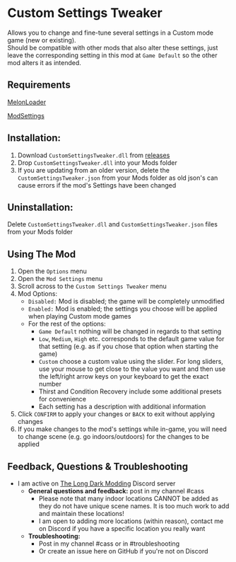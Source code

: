 # Custom Settings Tweaker

Allows you to change and fine-tune several settings in a Custom mode game (new or existing).     
Should be compatible with other mods that also alter these settings, just leave the corresponding setting in this mod at ```Game Default``` so the other mod alters it as intended.

## Requirements
[MelonLoader](https://github.com/HerpDerpinstine/MelonLoader/releases/latest/download/MelonLoader.Installer.exe)

[ModSettings](https://github.com/zeobviouslyfakeacc/ModSettings/releases)

## Installation:
1. Download ```CustomSettingsTweaker.dll``` from [releases](https://github.com/GruffCassquatch/CustomSettingsTweaker/releases)
2. Drop ```CustomSettingsTweaker.dll``` into your Mods folder
3. If you are updating from an older version, delete the ```CustomSettingsTweaker.json``` from your Mods folder as old json's can cause errors if the mod's Settings have been changed

## Uninstallation:
Delete ```CustomSettingsTweaker.dll``` and ```CustomSettingsTweaker.json``` files from your Mods folder

## Using The Mod
1. Open the ```Options``` menu
2. Open the ```Mod Settings``` menu
3. Scroll across to the ```Custom Settings Tweaker``` menu
4. Mod Options:
	* ```Disabled:``` Mod is disabled; the game will be completely unmodified
	* ```Enabled:``` Mod is enabled; the settings you choose will be applied when playing Custom mode games
	* For the rest of the options: 
	    * ```Game Default``` nothing will be changed in regards to that setting
	    * ```Low```, ```Medium```, ```High``` etc. corresponds to the default game value for that setting (e.g. as if you chose that option when starting the game)
	    * ```Custom``` choose a custom value using the slider. For long sliders, use your mouse to get close to the value you want and then use the left/right arrow keys on your keyboard to get the exact number
	    * Thirst and Condition Recovery include some additional presets for convenience
	    * Each setting has a description with additional information
5. Click ```CONFIRM``` to apply your changes or ```BACK``` to exit without applying changes
6. If you make changes to the mod's settings while in-game, you will need to change scene (e.g. go indoors/outdoors) for the changes to be applied

## Feedback, Questions & Troubleshooting
* I am active on [The Long Dark Modding](https://discord.gg/QvFE7VV4WZ) Discord server
	* **General questions and feedback:** post in my channel #cass
		* Please note that many indoor locations CANNOT be added as they do not have unique scene names. It is too much work to add and maintain these locations!
		* I am open to adding more locations (within reason), contact me on Discord if you have a specific location you really want 
	* **Troubleshooting:** 
		* Post in my channel #cass or in #troubleshooting 
		* Or create an issue here on GitHub if you're not on Discord
